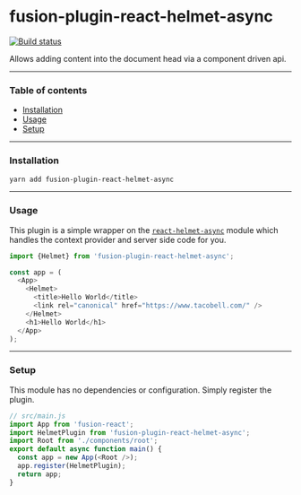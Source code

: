 # fusion-plugin-react-helmet-async

[![Build status](https://badge.buildkite.com/3f2d84d5538d87a19677f5d79304ac46a8a67f970520d13884.svg?branch=master)](https://buildkite.com/uberopensource/fusion-plugin-react-helmet-async)

Allows adding content into the document head via a component driven api.

---

### Table of contents

* [Installation](#installation)
* [Usage](#usage)
* [Setup](#setup)

---

### Installation

```sh
yarn add fusion-plugin-react-helmet-async
```

---

### Usage

This plugin is a simple wrapper on the [`react-helmet-async`](https://github.com/NYTimes/react-helmet-async) module which handles
the context provider and server side code for you.

```js
import {Helmet} from 'fusion-plugin-react-helmet-async';

const app = (
  <App>
    <Helmet>
      <title>Hello World</title>
      <link rel="canonical" href="https://www.tacobell.com/" />
    </Helmet>
    <h1>Hello World</h1>
  </App>
);
```

---

### Setup

This module has no dependencies or configuration. Simply register the plugin.

```js
// src/main.js
import App from 'fusion-react';
import HelmetPlugin from 'fusion-plugin-react-helmet-async';
import Root from './components/root';
export default async function main() {
  const app = new App(<Root />);
  app.register(HelmetPlugin);
  return app;
}
```
